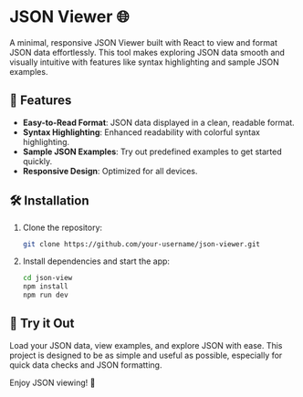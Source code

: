 
# JSON Viewer 🌐

A minimal, responsive JSON Viewer built with React to view and format JSON data effortlessly. This tool makes exploring JSON data smooth and visually intuitive with features like syntax highlighting and sample JSON examples.

## 🚀 Features

- **Easy-to-Read Format**: JSON data displayed in a clean, readable format.
- **Syntax Highlighting**: Enhanced readability with colorful syntax highlighting.
- **Sample JSON Examples**: Try out predefined examples to get started quickly.
- **Responsive Design**: Optimized for all devices.

## 🛠 Installation

1. Clone the repository:
   ```bash
   git clone https://github.com/your-username/json-viewer.git
   ```
2. Install dependencies and start the app:
   ```bash
   cd json-view
   npm install
   npm run dev
   ```


## 🎉 Try it Out

Load your JSON data, view examples, and explore JSON with ease. This project is designed to be as simple and useful as possible, especially for quick data checks and JSON formatting.

Enjoy JSON viewing! 🥂
